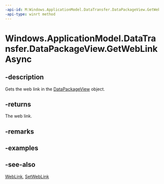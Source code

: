 ----api-id: M:Windows.ApplicationModel.DataTransfer.DataPackageView.GetWebLinkAsync
-api-type: winrt method
---<!-- Method syntaxpublic Windows.Foundation.IAsyncOperation<Windows.Foundation.Uri> GetWebLinkAsync()--># Windows.ApplicationModel.DataTransfer.DataPackageView.GetWebLinkAsync## -descriptionGets the web link in the [DataPackageView](datapackageview.md) object.## -returnsThe web link.## -remarks## -examples## -see-also[WebLink](standarddataformats_weblink.md), [SetWebLink](datapackage_setweblink.md)